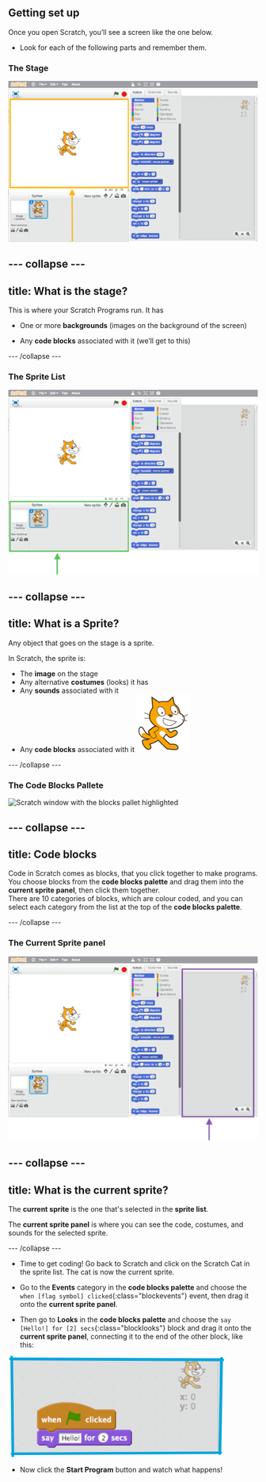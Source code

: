 ## Getting set up

Once you open Scratch, you’ll see a screen like the one below.

+ Look for each of the following parts and remember them.

 ### The Stage

 ![Scratch window with the stage highlighted](images/hlStage.png)

--- collapse ---
---
title: What is the stage?
---
This is where your Scratch Programs run. It has

* One or more **backgrounds** \(images on the background of the screen\)

* Any **code blocks** associated with it \(we’ll get to this\)

--- /collapse ---

 ### The Sprite List

 ![Scratch window with the sprite list highlighted](images/hlSpriteList.png)

--- collapse ---
---
title: What is a Sprite?
---

Any object that goes on the stage is a sprite.  

In Scratch, the sprite is:
* The **image** on the stage
* Any alternative **costumes** \(looks\) it has
* Any **sounds** associated with it
* Any **code blocks** associated with it ![](images/setup2.png)

--- /collapse ---

 ### The Code Blocks Pallete

 ![Scratch window with the blocks pallet highlighted](images/hlBlocksPallete.png)
 
--- collapse ---
---
title: Code blocks
---

Code in Scratch comes as blocks, that you click together to make programs. You choose blocks from the **code blocks palette** and drag them into the **current sprite panel**, then click them together.  
There are 10 categories of blocks, which are colour coded, and you can select each category from the list at the top of the **code blocks palette**.

--- /collapse ---

 ### The Current Sprite panel

 ![Scratch window with the current sprite panel highlighted](images/hlCurrentSpritePanel.png)

--- collapse ---
---
title: What is the current sprite?
---

The **current sprite** is the one that's selected in the **sprite list**.

The **current sprite panel** is where you can see the code, costumes, and sounds for the selected sprite.

--- /collapse ---

+ Time to get coding! Go back to Scratch and click on the Scratch Cat in the sprite list. The cat is now the current sprite.  
   
+ Go to the **Events** category in the **code blocks palette** and choose the `when [flag symbol] clicked`{:class="blockevents"} event, then drag it onto the **current sprite panel**.  

+ Then go to **Looks** in the **code blocks palette** and choose the `say [Hello!] for [2] secs`{:class="blocklooks"} block and drag it onto the **current sprite panel**, connecting it to the end of the other block, like this: 

![](images/setup3.png)

+ Now click the **Start Program** button and watch what happens!



